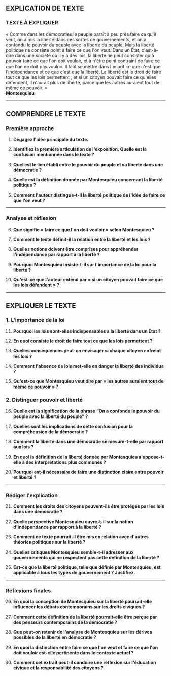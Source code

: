 ## EXPLICATION DE TEXTE

### TEXTE À EXPLIQUER
« Comme dans les démocraties le peuple paraît à peu près faire ce qu'il veut, on a mis la liberté dans ces sortes de gouvernements, et on a confondu le pouvoir du peuple avec la liberté du peuple. Mais la liberté politique ne consiste point à faire ce que l'on veut. Dans un État, c'est-à-dire dans une société où il y a des lois, la liberté ne peut consister qu'à pouvoir faire ce que l'on doit vouloir, et à n'être point contraint de faire ce que l'on ne doit pas vouloir. Il faut se mettre dans l'esprit ce que c'est que l'indépendance et ce que c'est que la liberté. La liberté est le droit de faire tout ce que les lois permettent ; et si un citoyen pouvait faire ce qu'elles défendent, il n'aurait plus de liberté, parce que les autres auraient tout de même ce pouvoir. »  
**Montesquieu**

---

## COMPRENDRE LE TEXTE

### Première approche

1. **Dégagez l'idée principale du texte.**

2. **Identifiez la première articulation de l'exposition. Quelle est la confusion mentionnée dans le texte ?**

3. **Quel est le lien établi entre le pouvoir du peuple et sa liberté dans une démocratie ?**

4. **Quelle est la définition donnée par Montesquieu concernant la liberté politique ?**

5. **Comment l'auteur distingue-t-il la liberté politique de l'idée de faire ce que l'on veut ?**

---

### Analyse et réflexion

6. **Que signifie « faire ce que l'on doit vouloir » selon Montesquieu ?**

7. **Comment le texte définit-il la relation entre la liberté et les lois ?**

8. **Quelles notions doivent être comprises pour appréhender l'indépendance par rapport à la liberté ?**

9. **Pourquoi Montesquieu insiste-t-il sur l'importance de la loi pour la liberté ?**

10. **Qu'est-ce que l'auteur entend par « si un citoyen pouvait faire ce que les lois défendent » ?**

---

## EXPLIQUER LE TEXTE

### 1. L'importance de la loi

11. **Pourquoi les lois sont-elles indispensables à la liberté dans un État ?**

12. **En quoi consiste le droit de faire tout ce que les lois permettent ?**

13. **Quelles conséquences peut-on envisager si chaque citoyen enfreint les lois ?**

14. **Comment l'absence de lois met-elle en danger la liberté des individus ?**

15. **Qu'est-ce que Montesquieu veut dire par « les autres auraient tout de même ce pouvoir » ?**

### 2. Distinguer pouvoir et liberté

16. **Quelle est la signification de la phrase “On a confondu le pouvoir du peuple avec la liberté du peuple” ?**

17. **Quelles sont les implications de cette confusion pour la compréhension de la démocratie ?**

18. **Comment la liberté dans une démocratie se mesure-t-elle par rapport aux lois ?**

19. **En quoi la définition de la liberté donnée par Montesquieu s'oppose-t-elle à des interprétations plus communes ?**

20. **Pourquoi est-il nécessaire de faire une distinction claire entre pouvoir et liberté ?**

---

### Rédiger l'explication

21. **Comment les droits des citoyens peuvent-ils être protégés par les lois dans une démocratie ?**

22. **Quelle perspective Montesquieu ouvre-t-il sur la notion d'indépendance par rapport à la liberté ?**

23. **Comment ce texte pourrait-il être mis en relation avec d'autres théories politiques sur la liberté ?**

24. **Quelles critiques Montesquieu semble-t-il adresser aux gouvernements qui ne respectent pas cette définition de la liberté ?**

25. **Est-ce que la liberté politique, telle que définie par Montesquieu, est applicable à tous les types de gouvernement ? Justifiez.**

---

### Réflexions finales

26. **En quoi la conception de Montesquieu sur la liberté pourrait-elle influencer les débats contemporains sur les droits civiques ?**

27. **Comment cette définition de la liberté pourrait-elle être perçue par des penseurs contemporains de la démocratie ?**

28. **Que peut-on retenir de l'analyse de Montesquieu sur les dérives possibles de la liberté en démocratie ?**

29. **En quoi la distinction entre faire ce que l'on veut et faire ce que l'on doit vouloir est-elle pertinente dans le contexte actuel ?**

30. **Comment cet extrait peut-il conduire une réflexion sur l'éducation civique et la responsabilité des citoyens ?**